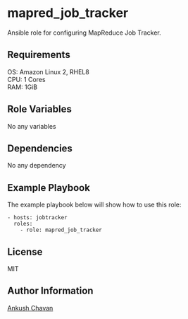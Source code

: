 mapred_job_tracker
==================

Ansible role for configuring MapReduce Job Tracker.

Requirements
------------

OS: Amazon Linux 2, RHEL8 <br>
CPU: 1 Cores <br>
RAM: 1GiB

Role Variables
--------------

No any variables

Dependencies
------------

No any dependency

Example Playbook
----------------

The example playbook below will show how to use this role:

    - hosts: jobtracker
      roles:
        - role: mapred_job_tracker

License
-------

MIT

Author Information
------------------

[Ankush Chavan](https://www.linkedin.com/in/ankushchavan)

